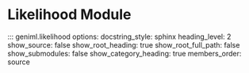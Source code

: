 # Likelihood Module

::: geniml.likelihood
    options:
      docstring_style: sphinx
      heading_level: 2
      show_source: false
      show_root_heading: true
      show_root_full_path: false
      show_submodules: false
      show_category_heading: true
      members_order: source